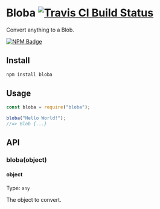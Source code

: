 # Bloba [![Travis CI Build Status](https://img.shields.io/travis/com/Richienb/bloba/master.svg?style=for-the-badge)](https://travis-ci.com/Richienb/bloba)

Convert anything to a Blob.

[![NPM Badge](https://nodei.co/npm/bloba.png)](https://npmjs.com/package/bloba)

## Install

```sh
npm install bloba
```

## Usage

```js
const bloba = require("bloba");

bloba("Hello World!");
//=> Blob {...}
```

## API

### bloba(object)

#### object

Type: `any`

The object to convert.
